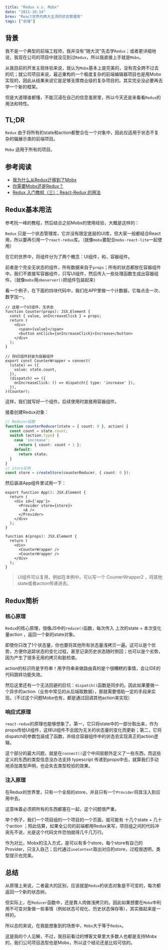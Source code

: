 ```yaml lw-blog-meta
title: "Redux v.s. Mobx"
date: "2021-10-14"
brev: "React世界内两大主流的状态管理库"
tags: ["前端"]
```

## 背景

我不是一个典型的前端工程师，我并没有"随大流"先去学`Redux`；或者更详细地说，我现在公司的项目中就没见到过`Redux`，所以我直接上手就是`Mobx`。

从我目前的开发主观体验来说，我认为`Mobx`基本上是完美的，没有完全跨不过去的坑；就公司项目来说，最近重构的一个极度复杂的前端编辑器项目也是用Mobx实现的，因此从结果来说它是足够支撑商业级的复杂项目的。其实完全没必要再去学一个新的框架。

但是大道理谁都懂，不能沉浸在自己的信息茧房里，所以今天还是来看看`Redux`的用法和特性。

## TL;DR

`Redux` 由于将所有的state和action都整合在一个对象中，因此仅适用于状态不复杂的偏展示类的前端项目。

`Mobx` 适用于所有的项目。

## 参考阅读

- [我为什么从Redux迁移到了Mobx](https://tech.youzan.com/mobx_vs_redux/)
- [你需要Mobx还是Redux？](https://juejin.cn/post/6844903562095362056)
- [Redux 入门教程（三）：React-Redux 的用法](https://www.ruanyifeng.com/blog/2016/09/redux_tutorial_part_three_react-redux.html)

## Redux基本用法

参考阮一峰的教程，然后结合之前Mobx的使用经验，大概是这样的：

`Redux` 只是一个状态管理库，它并没有限定底层的UI库，但大家一般都结合React用，所以要再引用一个`react-redux`库。（就像`mobx`要配合`mobx-react-lite`一起使用）

在它的世界中，将组件分为了两个概念：UI组件，和，容器组件。

前者是个完全无状态的组件，所有数据来自于`props`；所有的状态都放在容器组件中。我们不直接写容器组件，只写UI组件，然后传入一些处理函数生成出容器组件。（就像`mobx`用`obeserver()`把组件包装起来）

看一个例子，在下面的四块代码中，我们在APP里做一个计数器，它每点击一次、数字加一。

```tsx
// 这是一个UI组件，无状态
function Counter(props): JSX.Element {
  const { value, onIncreaseClick } = props;
  return (
    <div>
      <span>{value}</span>
      <button onClick={onIncreaseClick}>Increase</button>
    </div>
  );
}
```

```tsx
// 将UI组件封装为容器组件
export const CounterWrapper = connect(
  (state) => ({
    value: state.count,
  }),
  (dispatch) => ({
    onIncreaseClick: () => dispatch({ type: 'increase' }),
  }),
)(Counter);
```

这样，我们就写好一个组件。后续使用时直接用容器组件。

接着创建Redux对象：

```typescript
// Reducer函数
function counterReducer(state = { count: 0 }, action) {
  const count = state.count;
  switch (action.type) {
    case 'increase':
      return { count: count + 1 };
    default:
      return state;
  }
}
// store实例
const store = createStore(counterReducer, { count: 0 });
```

然后装进App组件里试用一下：

```tsx
export function App(): JSX.Element {
  return (
    <div id={'app'}>
      <Provider store={store}>
        <A />
      </Provider>
    </div>
  );
}

function A(props): JSX.Element {
  return (
    <div>
      <CounterWrapper />
      <CounterWrapper />
    </div>
  );
}
```

> UI组件可以复用，例如在本例中，可以写一个 CounterWrapper2 ，将其他state或者action传递进去。

## Redux简析

### 核心原理

`Redux`的核心原理，很像JS中的`reduce()`函数，每次传入 上次的state + 本次变化量action ，返回一个新的state对象。

即使你只改了1个状态量，你也要将其他所有状态量浅拷贝一遍。这可以是个优势，方便你追踪状态的变化过程，甚至记录历史状态随时倒回；也可以是个劣势，因为产生了很多无用的拷贝和脏检查。

action的标识符是字符串！用字符串来做路由真的是个很糟糕的事情，会让IDE的代码跳转功能失效。

然后这里还有一个无法回避的巨坑：`dispatch()`函数是同步的。因此如果要做一个异步的action（业务中常见的从后端取数据），那就需要借助一定的手段来实现。（不过这个问题Mobx也有，都是通过回调其他action来实现）

### 响应式原理

`react-redux`的原理也能够想象了。第一，它只将state中的一部分取出来，作为props传给UI组件，这样UI组件不会因为无关的状态量的变化而更新；第二，它将dispatch的参数包装成了函数，并结合容器组件中的状态去实现真正的action逻辑。

这个部分的最大问题，就是在`connect()`这个中间层额外定义了一些东西，而这些定义的东西的类型信息没办法支持 typescript 传递到props中去，就算我们手动地添加类型声明，也会失去类型校验的效果。 

### 注入原理

在Redux的世界里，只有一个全局的store，并且只有一个`Provider`将其注入到应用中去。

这意味着必须把所有的东西都塞在一起，这个问题很严重。

举个例子，我们一个项目组的一个项目的一个页面，就可能有 十几个state + 几十个action ；照此估算，如果全公司的前端都用Redux来写，项目组之间的代码冲突先不说，光是这个代码文件恐怕就得几千几万行。

作为对比，Mobx的注入方式，是可以有多个store，每个store有自己的Provider，只注入自己；后代通过`useContext`取出对应的store，过程很透明，类型提示也完美。

## 总结

从原理上来说，二者最大的区别，应该就是`Redux`的状态对象是不可变的，每次都返回一个新的状态树。

但实际上，在`Reducer`函数中，还是靠人肉做浅拷贝的。因此如果想要在`Mobx`中利用不可变对象做一些事情（例如状态可视化、历史状态保存等），其实做起来是一样的。

所以总的来说，在我能想象到的场景中，`Mobx`大于等于`Redux`。

这是我的个人见解，不过，我目前看过的博客文章里大多数人也都是支持Mobx的，我们公司项目选型也是Mobx，所以这个结论还是比较可信的。
